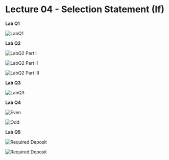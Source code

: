 # Lecture 04 - Selection Statement (If)

**Lab Q1**

![LabQ1](https://github.com/yclim95/GuideToCPPBegineer01/blob/master/Lecture04/LabExercise01.PNG)


**Lab Q2**


![LabQ2 Part I](https://github.com/yclim95/GuideToCPPBegineer01/blob/master/Lecture04/LabExercise02PartA.PNG)


![LabQ2 Part II](https://github.com/yclim95/GuideToCPPBegineer01/blob/master/Lecture04/LabExercise02PartB.PNG)


![LabQ2 Part III](https://github.com/yclim95/GuideToCPPBegineer01/blob/master/Lecture04/LabExercise02PartC.PNG)




**Lab Q3**

![LabQ3](https://github.com/yclim95/GuideToCPPBegineer01/blob/master/Lecture04/LabExercise03.PNG)



**Lab Q4**

![Even](https://github.com/yclim95/GuideToCPPBegineer01/blob/master/Lecture04/LabExercise04Even01.PNG)


![Odd](https://github.com/yclim95/GuideToCPPBegineer01/blob/master/Lecture04/LabExercise04Odd01.PNG)




**Lab Q5**

![Required Deposit](https://github.com/yclim95/GuideToCPPBegineer01/blob/master/Lecture04/LabExercise05PartA.PNG)


![Required Deposit](https://github.com/yclim95/GuideToCPPBegineer01/blob/master/Lecture04/LabExercise05PartB.PNG)
